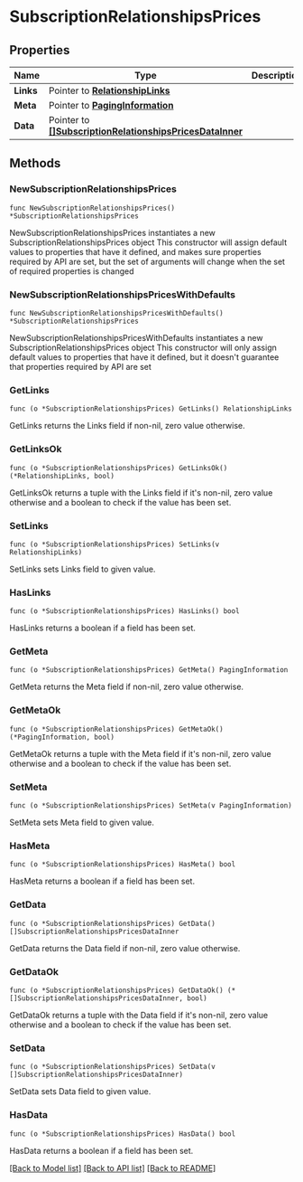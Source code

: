 # SubscriptionRelationshipsPrices

## Properties

Name | Type | Description | Notes
------------ | ------------- | ------------- | -------------
**Links** | Pointer to [**RelationshipLinks**](RelationshipLinks.md) |  | [optional] 
**Meta** | Pointer to [**PagingInformation**](PagingInformation.md) |  | [optional] 
**Data** | Pointer to [**[]SubscriptionRelationshipsPricesDataInner**](SubscriptionRelationshipsPricesDataInner.md) |  | [optional] 

## Methods

### NewSubscriptionRelationshipsPrices

`func NewSubscriptionRelationshipsPrices() *SubscriptionRelationshipsPrices`

NewSubscriptionRelationshipsPrices instantiates a new SubscriptionRelationshipsPrices object
This constructor will assign default values to properties that have it defined,
and makes sure properties required by API are set, but the set of arguments
will change when the set of required properties is changed

### NewSubscriptionRelationshipsPricesWithDefaults

`func NewSubscriptionRelationshipsPricesWithDefaults() *SubscriptionRelationshipsPrices`

NewSubscriptionRelationshipsPricesWithDefaults instantiates a new SubscriptionRelationshipsPrices object
This constructor will only assign default values to properties that have it defined,
but it doesn't guarantee that properties required by API are set

### GetLinks

`func (o *SubscriptionRelationshipsPrices) GetLinks() RelationshipLinks`

GetLinks returns the Links field if non-nil, zero value otherwise.

### GetLinksOk

`func (o *SubscriptionRelationshipsPrices) GetLinksOk() (*RelationshipLinks, bool)`

GetLinksOk returns a tuple with the Links field if it's non-nil, zero value otherwise
and a boolean to check if the value has been set.

### SetLinks

`func (o *SubscriptionRelationshipsPrices) SetLinks(v RelationshipLinks)`

SetLinks sets Links field to given value.

### HasLinks

`func (o *SubscriptionRelationshipsPrices) HasLinks() bool`

HasLinks returns a boolean if a field has been set.

### GetMeta

`func (o *SubscriptionRelationshipsPrices) GetMeta() PagingInformation`

GetMeta returns the Meta field if non-nil, zero value otherwise.

### GetMetaOk

`func (o *SubscriptionRelationshipsPrices) GetMetaOk() (*PagingInformation, bool)`

GetMetaOk returns a tuple with the Meta field if it's non-nil, zero value otherwise
and a boolean to check if the value has been set.

### SetMeta

`func (o *SubscriptionRelationshipsPrices) SetMeta(v PagingInformation)`

SetMeta sets Meta field to given value.

### HasMeta

`func (o *SubscriptionRelationshipsPrices) HasMeta() bool`

HasMeta returns a boolean if a field has been set.

### GetData

`func (o *SubscriptionRelationshipsPrices) GetData() []SubscriptionRelationshipsPricesDataInner`

GetData returns the Data field if non-nil, zero value otherwise.

### GetDataOk

`func (o *SubscriptionRelationshipsPrices) GetDataOk() (*[]SubscriptionRelationshipsPricesDataInner, bool)`

GetDataOk returns a tuple with the Data field if it's non-nil, zero value otherwise
and a boolean to check if the value has been set.

### SetData

`func (o *SubscriptionRelationshipsPrices) SetData(v []SubscriptionRelationshipsPricesDataInner)`

SetData sets Data field to given value.

### HasData

`func (o *SubscriptionRelationshipsPrices) HasData() bool`

HasData returns a boolean if a field has been set.


[[Back to Model list]](../README.md#documentation-for-models) [[Back to API list]](../README.md#documentation-for-api-endpoints) [[Back to README]](../README.md)


